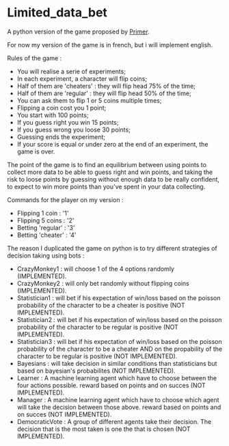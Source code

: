 # Limited_data_bet
 A python version of the game proposed by [Primer](https://www.youtube.com/watch?v=QC91Bf8hQVo&t=268s).
 
 For now my version of the game is in french, but i will implement english.
 
 Rules of the game :
 - You will realise a serie of experiments;
 - In each experiment, a character will flip coins;
 - Half of them are 'cheaters' : they will flip head 75% of the time;
 - Half of them are 'regular' : they will flip head 50% of the time;
 - You can ask them to flip 1 or 5 coins multiple times;
 - Flipping a coin cost you 1 point;
 - You start with 100 points;
 - If you guess right you win 15 points;
 - If you guess wrong you loose 30 points;
 - Guessing ends the experiment;
 - If your score is equal or under zero at the end of an experiment, the game is over.

The point of the game is to find an equilibrium between using points to collect more data to be able to guess right and win points, and taking the risk to loose points by guessing without enough data to be really confident, to expect to win more points than you've spent in your data collecting.

Commands for the player on my version :
- Flipping 1 coin : '1'
- Flipping 5 coins : '2'
- Betting 'regular' : '3'
- Betting 'cheater' : '4'

The reason I duplicated the game on python is to try different strategies of decision taking using bots :
 - CrazyMonkey1 : will choose 1 of the 4 options randomly (IMPLEMENTED).
 - CrazyMonkey2 : will only bet randomly without flipping coins (IMPLEMENTED).
 - Statistician1 : will bet if his expectation of win/loss based on the poisson probability of the character to be a cheater is positive (NOT IMPLEMENTED).
 - Statistician2 : will bet if his expectation of win/loss based on the poisson probability of the character to be regular is positive (NOT IMPLEMENTED).
 - Statistician3 : will bet if his expectation of win/loss based on the poisson probability of the character to be a cheater AND on the propability of the character to be regular is positive (NOT IMPLEMENTED).
 - Bayesians : will take decision in similar conditions than statisticians but based on bayesian's probabilites (NOT IMPLEMENTED).
 - Learner : A machine learning agent which have to choose between the four actions possible. reward based on points and on succes (NOT IMPLEMENTED).
 - Manager : A machine learning agent which have to choose which agent will take the decision between those above. reward based on points and on succes (NOT IMPLEMENTED).
 - DemocraticVote : A group of different agents take their decision. The decision that is the most taken is one the that is chosen (NOT IMPLEMENTED).
